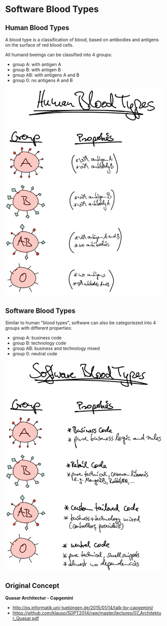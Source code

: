 # Software Blood Types

## Human Blood Types

A blood type is a classification of blood, based on antibodies and antigens on the surface of red blood cells.
	
All humand beeings can be classified into 4 groups:

* group A: with antigen A
* group B: with antigen B
* group AB: with antigens A and B
* group 0: no antigens A and B

![](img/bloodtypes-human.png)

## Software Blood Types

Similar to human "blood types", software can also be categoriezed into 4 groups with different properties:

* group A: business code
* group B: technology code
* group AB: business and technology mixed
* group 0: neutral code

![](img/bloodtypes-software.png)


## Original Concept

**Quasar Architectur - Capgemini**

* http://ps.informatik.uni-tuebingen.de/2015/01/14/talk-by-capgemini/
* https://github.com/klauso/SDPT2014/raw/master/lectures/07_Architektur_Quasar.pdf
